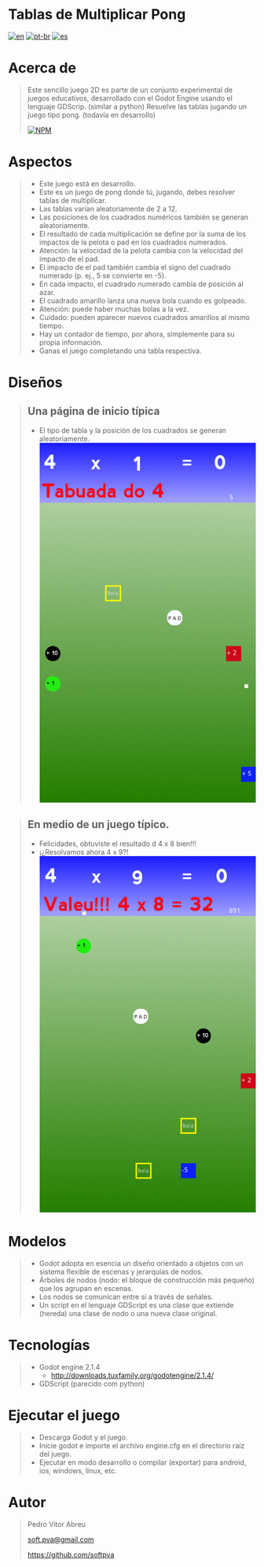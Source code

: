 # **Tablas de Multiplicar Pong**
[![en](https://img.shields.io/badge/lang-en-red.svg)](https://github.com/softpva/pongMultiplicationTable)
[![pt-br](https://img.shields.io/badge/lang-pt--br-green.svg)](./README.pt-br.md)
[![es](https://img.shields.io/badge/lang-es-yellow.svg)](./README.es.md)  

# Acerca de
> Este sencillo juego 2D es parte de un conjunto experimental de juegos educativos, desarrollado con el Godot Engine usando el lenguaje GDScrip. (similar a python)
> Resuelve las tablas jugando un juego tipo pong. (todavía en desarrollo)
>
> [![NPM](https://img.shields.io/npm/l/react)](./LICENSE) 

# Aspectos
> - Este juego está en desarrollo.
> - Este es un juego de pong donde tú, jugando, debes resolver tablas de multiplicar.
> - Las tablas varían aleatoriamente de 2 a 12.
> - Las posiciones de los cuadrados numéricos también se generan aleatoriamente.
> - El resultado de cada multiplicación se define por la suma de los impactos de la pelota o pad en los cuadrados numerados.
> - Atención: la velocidad de la pelota cambia con la velocidad del impacto de el pad.
> - El impacto de el pad también cambia el signo del cuadrado numerado (p. ej., 5 se convierte en -5).
> - En cada impacto, el cuadrado numerado cambia de posición al azar.
> - El cuadrado amarillo lanza una nueva bola cuando es golpeado.
> - Atención: puede haber muchas bolas a la vez.
> - Cuidado: pueden aparecer nuevos cuadrados amarillos al mismo tiempo.
> - Hay un contador de tiempo, por ahora, simplemente para su propia información.
> - Ganas el juego completando una tabla respectiva.

# Diseños
> ## Una página de inicio típica
> - El tipo de tabla y la posición de los cuadrados se generan aleatoriamente.
> ![página de inicio](./readmeImages/start_page_4.gif)

> ## En medio de un juego típico.
> - Felicidades, obtuviste el resultado d 4 x 8 bien!!!
> - ¡¿Resolvamos ahora 4 x 9?!  
> ![cualquier página](./readmeImages/hit_4x8.gif)

# Modelos
> - Godot adopta en esencia un diseño orientado a objetos con un sistema flexible de escenas y jerarquías de nodos.
> - Árboles de nodos (nodo: el bloque de construcción más pequeño) que los agrupan en escenas.
> - Los nodos se comunican entre sí a través de señales.
> - Un script en el lenguaje GDScript es una clase que extiende (hereda) una clase de nodo o una nueva clase original.

# Tecnologías
> - Godot engine 2.1.4
>     - http://downloads.tuxfamily.org/godotengine/2.1.4/
> - GDScript (parecido com python)

# Ejecutar el juego
> - Descarga Godot y el juego.
> - Inicie godot e importe el archivo engine.cfg en el directorio raíz del juego.
> - Ejecutar en modo desarrollo o compilar (exportar) para android, ios, windows, linux, etc.

# Autor
> Pedro Vitor Abreu
>
> <soft.pva@gmail.com>
>
> <https://github.com/softpva>
